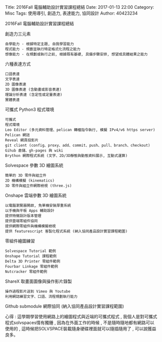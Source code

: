 Title: 2016Fall 電腦輔助設計實習課程總結
Date: 2017-01-13 22:00
Category: Misc
Tags: 使用導引, 創造力, 表達能力, 協同設計
Author: 40423234

<p>2016Fall 電腦輔助設計實習課程總結<p>

<!-- PELICAN_END_SUMMARY -->




創造力三元素

    自學能力 - 根據特定主題, 自我學習能力
    程式能力 - 規劃並執行特定格式化流程之能力
    想像能力 - 在規劃或執行之前, 根據既有基礎, 具備步驟安排, 想望成具體結果之能力

六種表達方式

    口語表達
    文字表達
    2D 圖像表達
    3D 圖像表達 (含動畫或影音表達)
    理論分析表達 (含定性或定量表達)
    實體表達

可攜式 Python3 程式環境

    可攜式
    程式環境
    Leo Editor (多元資料管理、pelican 轉檔指令執行, 模擬 IPv4/v6 https server)
    Pelican 網誌
    Reveal 網頁投影片
    git client (config、proxy、add、commit、push、pull、branch、checkout)
    Gihub 倉儲、gh-pages 與 wiki
    Brython 網際程式系統 (文字、2D/3D靜態與動態資料展示, 互動式運算)

Solvespace 參數 3D 繪圖系統

    簡單的 3D 零件與組立件
    2D 機構模擬 (kinematics)
    3D 零件與組立件網際檢視 (three.js)

Onshape 雲端參數 3D 繪圖系統

    以電腦瀏覽器開啟, 免單機安裝厚重系統
    以手機與平板 Apps 輔助設計
    提供特徵設計版本管理
    提供雲端零組件協同
    提供網際零組件與機構模擬檢視
    提供 featurescript 客製化程式系統 (納入協同產品設計實習課程範圍)

零組件繪圖練習

    Solvespace Tutorial 範例
    Onshape Tutorial 課程範例
    Delta 3D Printer 零組件範例
    Fourbar Linkage 零組件範例
    Nutcracker 零組件範例

ShareX 取畫面圖像與操作影片錄製

    操作過程影片送到 Vimeo 與 Youtube
    利用網誌練習文字、口語、流程規劃執行能力

Github submodule 網際協同 (納入協同產品設計實習課程範圍)








心得 : 這學期學習使用網路上的繪圖程式與近端的可攜式程式 , 我個人是對可攜式程式solvspaces情有獨鍾 , 因為在外面工作的時候 , 不是隨時隨地都有網路可以使用的 , 這時候把SOLVSPACE裝載隨身硬碟裡面就可以隨插隨用了 , 可以說獲益良多。